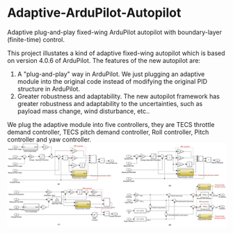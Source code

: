 # Adaptive-ArduPilot-Autopilot
Adaptive plug-and-play fixed-wing ArduPilot autopilot with boundary-layer (finite-time) control.

This project illustates a kind of adaptive fixed-wing autopilot which is based on version 4.0.6 of ArduPilot. The features of the new autopilot are:
1. A "plug-and-play" way in ArduPilot. We just plugging an adaptive module into the original code instead of modifying the original PID structure in ArduPilot.
2. Greater robustness and adaptability. The new autopilot framework has greater robustness and adaptability to the uncertainties, such as payload mass change, wind disturbance, etc..

We plug the adaptive module into five controllers, they are TECS throttle demand controller, TECS pitch demand controller, Roll controller, Pitch controller and yaw controller.
![loop](https://github.com/Friend-Peng/Adaptive-ArduPilot-Autopilot/blob/main/loop.jpg)
